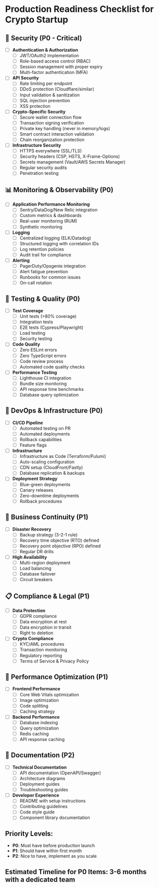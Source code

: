 # Production Readiness Checklist for Crypto Startup

## 🔐 Security (P0 - Critical)
- [ ] **Authentication & Authorization**
  - [ ] JWT/OAuth2 implementation
  - [ ] Role-based access control (RBAC)
  - [ ] Session management with proper expiry
  - [ ] Multi-factor authentication (MFA)
  
- [ ] **API Security**
  - [ ] Rate limiting per endpoint
  - [ ] DDoS protection (Cloudflare/similar)
  - [ ] Input validation & sanitization
  - [ ] SQL injection prevention
  - [ ] XSS protection
  
- [ ] **Crypto-Specific Security**
  - [ ] Secure wallet connection flow
  - [ ] Transaction signing verification
  - [ ] Private key handling (never in memory/logs)
  - [ ] Smart contract interaction validation
  - [ ] Chain reorganization protection

- [ ] **Infrastructure Security**
  - [ ] HTTPS everywhere (SSL/TLS)
  - [ ] Security headers (CSP, HSTS, X-Frame-Options)
  - [ ] Secrets management (Vault/AWS Secrets Manager)
  - [ ] Regular security audits
  - [ ] Penetration testing

## 📊 Monitoring & Observability (P0)
- [ ] **Application Performance Monitoring**
  - [ ] Sentry/DataDog/New Relic integration
  - [ ] Custom metrics & dashboards
  - [ ] Real-user monitoring (RUM)
  - [ ] Synthetic monitoring
  
- [ ] **Logging**
  - [ ] Centralized logging (ELK/Datadog)
  - [ ] Structured logging with correlation IDs
  - [ ] Log retention policies
  - [ ] Audit trail for compliance
  
- [ ] **Alerting**
  - [ ] PagerDuty/Opsgenie integration
  - [ ] Alert fatigue prevention
  - [ ] Runbooks for common issues
  - [ ] On-call rotation

## 🧪 Testing & Quality (P0)
- [ ] **Test Coverage**
  - [ ] Unit tests (>80% coverage)
  - [ ] Integration tests
  - [ ] E2E tests (Cypress/Playwright)
  - [ ] Load testing
  - [ ] Security testing
  
- [ ] **Code Quality**
  - [ ] Zero ESLint errors
  - [ ] Zero TypeScript errors
  - [ ] Code review process
  - [ ] Automated code quality checks
  
- [ ] **Performance Testing**
  - [ ] Lighthouse CI integration
  - [ ] Bundle size monitoring
  - [ ] API response time benchmarks
  - [ ] Database query optimization

## 🚀 DevOps & Infrastructure (P0)
- [ ] **CI/CD Pipeline**
  - [ ] Automated testing on PR
  - [ ] Automated deployments
  - [ ] Rollback capabilities
  - [ ] Feature flags
  
- [ ] **Infrastructure**
  - [ ] Infrastructure as Code (Terraform/Pulumi)
  - [ ] Auto-scaling configuration
  - [ ] CDN setup (CloudFront/Fastly)
  - [ ] Database replication & backups
  
- [ ] **Deployment Strategy**
  - [ ] Blue-green deployments
  - [ ] Canary releases
  - [ ] Zero-downtime deployments
  - [ ] Rollback procedures

## 💼 Business Continuity (P1)
- [ ] **Disaster Recovery**
  - [ ] Backup strategy (3-2-1 rule)
  - [ ] Recovery time objective (RTO) defined
  - [ ] Recovery point objective (RPO) defined
  - [ ] Regular DR drills
  
- [ ] **High Availability**
  - [ ] Multi-region deployment
  - [ ] Load balancing
  - [ ] Database failover
  - [ ] Circuit breakers

## 📋 Compliance & Legal (P1)
- [ ] **Data Protection**
  - [ ] GDPR compliance
  - [ ] Data encryption at rest
  - [ ] Data encryption in transit
  - [ ] Right to deletion
  
- [ ] **Crypto Compliance**
  - [ ] KYC/AML procedures
  - [ ] Transaction monitoring
  - [ ] Regulatory reporting
  - [ ] Terms of Service & Privacy Policy

## 🎯 Performance Optimization (P1)
- [ ] **Frontend Performance**
  - [ ] Core Web Vitals optimization
  - [ ] Image optimization
  - [ ] Code splitting
  - [ ] Caching strategy
  
- [ ] **Backend Performance**
  - [ ] Database indexing
  - [ ] Query optimization
  - [ ] Redis caching
  - [ ] API response caching

## 📖 Documentation (P2)
- [ ] **Technical Documentation**
  - [ ] API documentation (OpenAPI/Swagger)
  - [ ] Architecture diagrams
  - [ ] Deployment guides
  - [ ] Troubleshooting guides
  
- [ ] **Developer Experience**
  - [ ] README with setup instructions
  - [ ] Contributing guidelines
  - [ ] Code style guide
  - [ ] Component library documentation

## Priority Levels:
- **P0**: Must have before production launch
- **P1**: Should have within first month
- **P2**: Nice to have, implement as you scale

## Estimated Timeline for P0 Items: 3-6 months with a dedicated team 